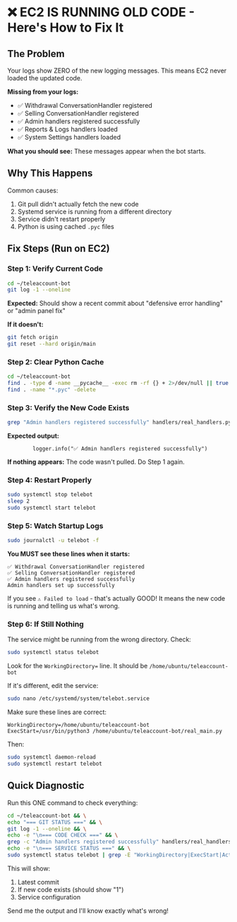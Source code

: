 # ❌ EC2 IS RUNNING OLD CODE - Here's How to Fix It

## The Problem

Your logs show ZERO of the new logging messages. This means EC2 never loaded the updated code.

**Missing from your logs:**
- ✅ Withdrawal ConversationHandler registered
- ✅ Selling ConversationHandler registered  
- ✅ Admin handlers registered successfully
- ✅ Reports & Logs handlers loaded
- ✅ System Settings handlers loaded

**What you should see:** These messages appear when the bot starts.

## Why This Happens

Common causes:
1. Git pull didn't actually fetch the new code
2. Systemd service is running from a different directory
3. Service didn't restart properly
4. Python is using cached `.pyc` files

## Fix Steps (Run on EC2)

### Step 1: Verify Current Code
```bash
cd ~/teleaccount-bot
git log -1 --oneline
```

**Expected:** Should show a recent commit about "defensive error handling" or "admin panel fix"

**If it doesn't:**
```bash
git fetch origin
git reset --hard origin/main
```

### Step 2: Clear Python Cache
```bash
cd ~/teleaccount-bot
find . -type d -name __pycache__ -exec rm -rf {} + 2>/dev/null || true
find . -name "*.pyc" -delete
```

### Step 3: Verify the New Code Exists
```bash
grep "Admin handlers registered successfully" handlers/real_handlers.py
```

**Expected output:**
```
        logger.info("✅ Admin handlers registered successfully")
```

**If nothing appears:** The code wasn't pulled. Do Step 1 again.

### Step 4: Restart Properly
```bash
sudo systemctl stop telebot
sleep 2
sudo systemctl start telebot
```

### Step 5: Watch Startup Logs
```bash
sudo journalctl -u telebot -f
```

**You MUST see these lines when it starts:**
```
✅ Withdrawal ConversationHandler registered
✅ Selling ConversationHandler registered
✅ Admin handlers registered successfully
Admin handlers set up successfully
```

If you see `⚠️ Failed to load` - that's actually GOOD! It means the new code is running and telling us what's wrong.

### Step 6: If Still Nothing

The service might be running from the wrong directory. Check:
```bash
sudo systemctl status telebot
```

Look for the `WorkingDirectory=` line. It should be `/home/ubuntu/teleaccount-bot`

If it's different, edit the service:
```bash
sudo nano /etc/systemd/system/telebot.service
```

Make sure these lines are correct:
```
WorkingDirectory=/home/ubuntu/teleaccount-bot
ExecStart=/usr/bin/python3 /home/ubuntu/teleaccount-bot/real_main.py
```

Then:
```bash
sudo systemctl daemon-reload
sudo systemctl restart telebot
```

## Quick Diagnostic

Run this ONE command to check everything:
```bash
cd ~/teleaccount-bot && \
echo "=== GIT STATUS ===" && \
git log -1 --oneline && \
echo -e "\n=== CODE CHECK ===" && \
grep -c "Admin handlers registered successfully" handlers/real_handlers.py && \
echo -e "\n=== SERVICE STATUS ===" && \
sudo systemctl status telebot | grep -E "WorkingDirectory|ExecStart|Active:"
```

This will show:
1. Latest commit
2. If new code exists (should show "1")
3. Service configuration

Send me the output and I'll know exactly what's wrong!
